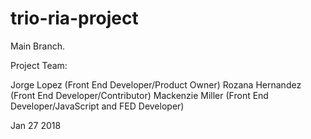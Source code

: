 # trio-ria-project
Main Branch.

Project Team:

Jorge Lopez (Front End Developer/Product Owner)
Rozana Hernandez (Front End Developer/Contributor)
Mackenzie Miller (Front End Developer/JavaScript and FED Developer)

Jan 27 2018
